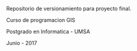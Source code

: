 Repositorio de versionamiento para proyecto final.

Curso de programacion GIS

Postgrado en Informatica - UMSA

Junio - 2017